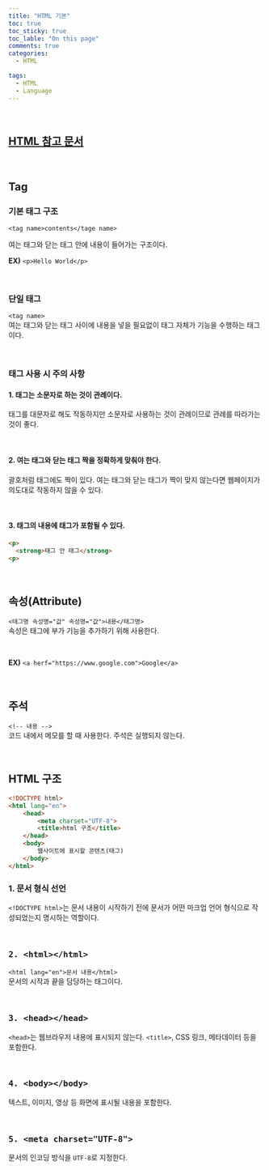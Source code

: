 ```yaml
---
title: "HTML 기본"
toc: true
toc_sticky: true
toc_lable: "On this page"
comments: true
categories:
  - HTML

tags:
  - HTML
  - Language
---
```


<br>

**[HTML 참고 문서](https://wikidocs.net/160361)**
---
<br>

## Tag
### 기본 태그 구조
`<tag name>contents</tage name>`  

여는 태그와 닫는 태그 안에 내용이 들어가는 구조이다.  

**EX)** `<p>Hello World</p>`

<br>

### 단일 태그
`<tag name>`  
여는 태그와 닫는 태그 사이에 내용을 넣을 필요없이 태그 자체가 기능을 수행하는 태그이다.

<br>

### 태그 사용 시 주의 사항
#### 1. 태그는 소문자로 하는 것이 관례이다.
태그를 대문자로 해도 작동하지만 소문자로 사용하는 것이 관례이므로 관례를 따라가는 것이 좋다.

<br>

#### 2. 여는 태그와 닫는 태그 짝을 정확하게 맞춰야 한다.
괄호처럼 태그에도 짝이 있다. 여는 태그와 닫는 태그가 짝이 맞지 않는다면 웹페이지가 의도대로 작동하지 않을 수 있다.

<br>

#### 3. 태그의 내용에 태그가 포함될 수 있다.
```html
<p>
  <strong>태그 안 태그</strong>
<p>
```

<br>

## 속성(Attribute)
`<태그명 속성명="값" 속성명="값">내용</태그명>`  
속성은 태그에 부가 기능을 추가하기 위해 사용한다.  

<br>

**EX)** `<a herf="https://www.google.com">Google</a>`

<br>

## 주석
`<!-- 내용 -->`  
코드 내에서 메모를 할 때 사용한다. 주석은 실행되지 않는다.

<br>

## HTML 구조

```html
<!DOCTYPE html>
<html lang="en">
    <head>
        <meta charset="UTF-8">
        <title>html 구조</title>
    </head>
    <body>
        웹사이트에 표시할 콘텐츠(태그)
    </body>
</html>
```

### 1. 문서 형식 선언
`<!DOCTYPE html>`는 문서 내용이 시작하기 전에 문서가 어떤 마크업 언어 형식으로 작성되었는지 명시하는 역할이다.

<br>

### <xmp>2. <html></html></xmp>
`<html lang="en">문서 내용</html>`  
문서의 시작과 끝을 담당하는 태그이다.

<br>

### <xmp>3. <head></head> </xmp>
`<head>`는 웹브라우저 내용에 표시되지 않는다. `<title>`, CSS 링크, 메타데이터 등을 포함한다.

<br>

### <xmp>4. <body></body></xmp>
텍스트, 이미지, 영상 등 화면에 표시될 내용을 포함한다.

<br>

### <xmp>5. <meta charset="UTF-8"></xmp>
문서의 인코딩 방식을 `UTF-8`로 지정한다.

<br>